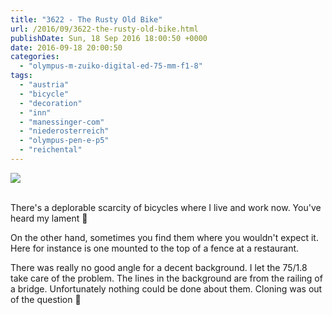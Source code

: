 ```yaml
---
title: "3622 - The Rusty Old Bike"
url: /2016/09/3622-the-rusty-old-bike.html
publishDate: Sun, 18 Sep 2016 18:00:50 +0000
date: 2016-09-18 20:00:50
categories: 
  - "olympus-m-zuiko-digital-ed-75-mm-f1-8"
tags: 
  - "austria"
  - "bicycle"
  - "decoration"
  - "inn"
  - "manessinger-com"
  - "niederosterreich"
  - "olympus-pen-e-p5"
  - "reichental"
---
```

<div class="container">
<div class="center"><a target="_blank" href="https://d25zfm9zpd7gm5.cloudfront.net/1200x1200/2016/20160522_150916_lr.jpg"><img class="webfeedsFeaturedVisual" src="https://d25zfm9zpd7gm5.cloudfront.net/0600x0600/2016/20160522_150916_lr.jpg" /></a></div>
</div>
<br />

There's a deplorable scarcity of bicycles where I live and work now. You've heard my lament 🙂

On the other hand, sometimes you find them where you wouldn't expect it. Here for instance is one mounted to the top of a fence at a restaurant.

<a target="_blank" href="https://d25zfm9zpd7gm5.cloudfront.net/1200x1200/2016/20160522_145817_lr.jpg"><img style="margin: 0pt 0px 0pt 10px; float: right;" src="https://d25zfm9zpd7gm5.cloudfront.net/0150x0150/2016/20160522_145817_lr.jpg" alt="" border="0" /></a> There was really no good angle for a decent background. I let the 75/1.8 take care of the problem. The lines in the background are from the railing of a bridge. Unfortunately nothing could be done about them. Cloning was out of the question 🙂
